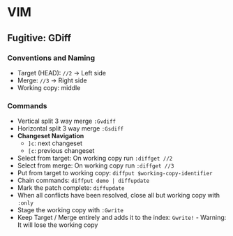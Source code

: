 # VIM

## Fugitive: GDiff

### Conventions and Naming

* Target (HEAD): `//2` -> Left side
* Merge: `//3` -> Right side
* Working copy: middle

### Commands

* Vertical split 3 way merge `:Gvdiff`
* Horizontal split 3 way merge `:Gsdiff`
* **Changeset Navigation**
  * `]c`: next changeset
  * `[c`: previous changeset
* Select from target: On working copy run `:diffget //2`
* Select from merge: On working copy run `:diffget //3`
* Put from target to working copy: `diffput $working-copy-identifier`
* Chain commands: `diffput demo | diffupdate`
* Mark the patch complete: `diffupdate`
* When all conflicts have been resolved, close all but working copy with `:only`
* Stage the working copy with `:Gwrite`
* Keep Target / Merge entirely and adds it to the index: `Gwrite!` - Warning: It will lose the working copy
